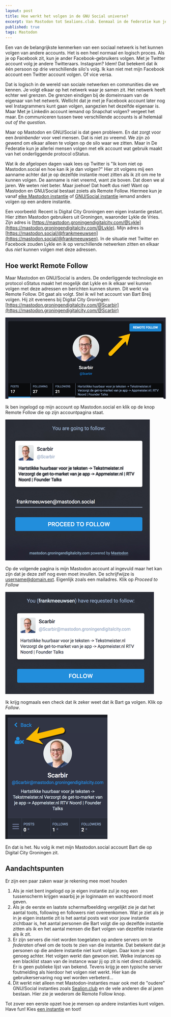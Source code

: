 ```yaml
---
layout: post
title: Hoe werkt het volgen in de GNU Social universe?
excerpt: Van Mastodon tot Sealions.club. Eenmaal in de federatie kun je allerlei mensen volgen. Ongeacht waar je start
published: true
tags: Mastodon
---
```


Een van de belangrijkste kenmerken van een sociaal netwerk is het kunnen volgen van andere accounts. Het is een heel normaal en logisch proces. Als je op Facebook zit, kun je ander Facebook-gebruikers volgen. Met je Twitter account volg je andere Twitteraars. Instagram? Idem!
Dat betekent dat ik één persoon op drie verschillende silo's volg. Ik kan niet met mijn Facebook account een Twitter account volgen. Of vice versa. 

Dat is logisch in de wereld van sociale netwerken en communities die we kennen. Je volgt elkaar op het netwerk waar je samen zit. Het netwerk heeft echter wel grenzen. De grenzen eindigen bij de domeinnaam van de eigenaar van het netwerk. Wellicht dat je met je Facebook account later nog wel Instagrammers kunt gaan volgen, aangezien het dezelfde eigenaar is. Maar Met je Linkedin account iemand op Snapchat volgen? vergeet het maar. En communiceren tussen twee verschillende accounts is al helemáál *out of the question*.

Maar op Mastodon en GNU/Social is dat geen probleem. En dat zorgt voor een *brainbender* voor veel mensen. Dat is niet zo vreemd. We zijn zó gewend om elkaar alleen te volgen op de silo waar we zitten. Maar in De Federatie kun je allerlei mensen volgen met elk account wat gebruik maakt van het onderliggende protocol oStatus.

Wat ik de afgelopen dagen vaak lees op Twitter is "Ik kom niet op Mastodon.social en hoe kan ik je dan volgen?" Hier zit volgens mij een aanname achter dat je op dezelfde instantie moet zitten als ik zit om me te kunnen volgen. De aanname is niet vreemd, want zie boven. Dat doen we al jaren. We weten niet beter. Maar joehoe! Dat hoeft dus niet! Want op Mastodon en GNU/Social bestaat zoiets als Remote Follow. Hiermee kun je vanaf [elke Mastodon instantie](https://instances.mastodon.xyz/) of [GNU/Social instantie](http://skilledtests.com/wiki/List_of_Independent_GNU_social_Instances) iemand anders volgen op een andere instantie.

Een voorbeeld: Recent is Digital City Groningen een eigen instantie gestart. Hier zitten Mastodon gebruikers uit Groningen, waaronder Lykle de Vries. Zijn adres is [https://mastodon.groningendigitalcity.com/@Lykle](https://mastodon.groningendigitalcity.com/@Lykle). Mijn adres is [https://mastodon.social/@frankmeeuwsen](https://mastodon.social/@frankmeeuwsen). In de situatie met Twitter en Facebook zouden Lykle en ik op verschillende netwerken zitten en elkaar dus *niet* kunnen volgen met deze adressen. 


## Hoe werkt Remote Follow
Maar Mastodon en GNU/Social is anders. De onderliggende technologie en protocol oStatus maakt het mogelijk dat Lykle en ik elkaar wel kunnen volgen met deze adressen en berichten kunnen sturen. Dit werkt via Remote Follow. Dit gaat als volgt. Stel ik wil het account van Bart Breij volgen. Hij zit eveneens bij Digital City Groningen: [https://mastodon.groningendigitalcity.com/@Scarbir](https://mastodon.groningendigitalcity.com/@Scarbir)

![<>](/images/scarbir.png "Scarbir")

Ik ben ingelogd op mijn account op Mastodon.social en klik op de knop Remote Follow die op zijn accountpagina staat.

![<>](/images/scrf.png "Remote Follow")

Op de volgende pagina is mijn Mastodon account al ingevuld maar het kan zijn dat je deze zelf nog even moet invullen. De schrijfwijze is username@domain.ext. Eigenlijk zoals een mailadres. Klik op *Proceed to Follow*

![<>](/images/follow.png "Remote Follow")

Ik krijg nogmaals een check dat ik zeker weet dat ik Bart ga volgen. Klik op *Follow*.

![<>](/images/Scarbirfollows.png "Done")

En dat is het. Nu volg ik met mijn Mastodon.social account Bart die op Digital City Groningen zit. 

## Aandachtspunten

Er zijn een paar zaken waar je rekening mee moet houden

1. Als je niet bent ingelogd op je eigen instantie zul je nog een tussenscherm krijgen waarbij je je loginnaam en wachtwoord moet geven. 
2. Als je de eerste en laatste schermafbeelding vergelijkt zie je dat het aantal toots, following en followers niet overeenkomen. Wat je ziet als je in je eigen instantie zit is het aantal posts wat voor jouw instantie zichtbaar is, het aantal personen die Bart volgt die op dezelfde instantie zitten als ik en het aantal mensen die Bart volgen van dezelfde instantie als ik zit. 
3. Er zijn servers die niet worden toegelaten op andere servers om te *federaten* ofwel om de toots te zien van die instantie. Dat betekent dat je personen op die andere instantie niet kunt volgen. Daar kom je snel genoeg achter. Het volgen werkt dan gewoon niet. Welke instances op een blacklist staan van de instance waar jij op zit is niet direct duidelijk. Er is geen publieke lijst van bekend. Tevens krijg je een typische server foutmelding als hierdoor het volgen niet werkt. Hier kan de gebruikerservaring nog wel worden verbeterd...
3. Dit werkt niet alleen met Mastodon-instanties maar ook met de "oudere" GNU/Social instanties zoals [Sealion.club](https://sealion.club) en de vele anderen die al jaren bestaan. Hier zie je wederom de Remote Follow knop.

Tot zover een eerste opzet hoe je mensen op andere instanties kunt volgen. Have fun! Kies [een instantie](https://instances.mastodon.xyz/) en toot! 
  